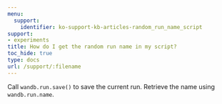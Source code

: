 ```yaml
---
menu:
  support:
    identifier: ko-support-kb-articles-random_run_name_script
support:
- experiments
title: How do I get the random run name in my script?
toc_hide: true
type: docs
url: /support/:filename
---
```


Call `wandb.run.save()` to save the current run. Retrieve the name using `wandb.run.name`.
